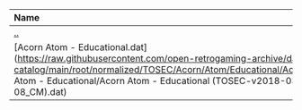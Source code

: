 |Name|Size|
|:---|---:|
|[..](../index.html)|DIR|
|[Acorn Atom - Educational.dat](https://raw.githubusercontent.com/open-retrogaming-archive/dat-catalog/main/root/normalized/TOSEC/Acorn/Atom/Educational/Acorn Atom - Educational/Acorn Atom - Educational (TOSEC-v2018-03-08_CM).dat)|804|
